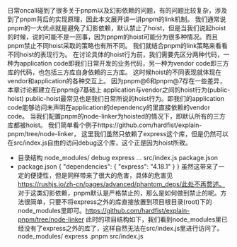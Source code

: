 日常oncall碰到了很多关于pnpm以及幻影依赖的问题，有的问题比较复杂，涉及到了pnpm背后的实现原理，因此本文展开讲一讲pnpm的link机制。
我们通常说pnpm的一大优点就是避免了幻影依赖，默认禁止了hoist，但是当我们说起hoist的时候，说的可能不是一回事，因为pnpm的hoist可能分为很多种情况。而且pnpm禁止不同hoist采取的策略也有所不同。
我们就结合pnpm的link策略来看看不同hoist的表现行为。
在讨论具体的hoist行为前，我们需要先区分两种代码，一种为application code即我们日常开发的业务代码，另一种为vendor code即三方库的代码，也包括三方库自身依赖的三方库。
这时候hoist的不同表现就体现在vendor和application的各种交互上。
因为pnpm@6和pnpm@7存在一些差异，本章讨论都建立在pnpm@7基础上
application与vendor之间的hoist行为(public-hoist)
public-hoist最常见也是我们日常所说的hoist行为。即我们的application code能够访问未声明在application的dependency的里直接依赖的vendor code。
当我们配置pnpm的node-linker为hoisted的情况下，即默认所有的三方库都被hoist。
我们简单看个例子https://github.com/hardfist/explain-pnpm/tree/node-linker， 这里我们虽然只依赖了express这个库，但是仍然可以在src/index.js自由的访问debug这个库，这个正是因为hoist所致。
- 目录结构
node_modules/
  debug
  express
  ...
 src/index.js
 package.json
- package.json
{
  "dependencies": {
    "express": "4.18.1"
  }
}
虽然这带来了一定的便捷性，但是同样带来了很大的危害，具体的危害见 https://rushjs.io/zh-cn/pages/advanced/phantom_deps/此处不再赘述。
对于这类幻影依赖，pnpm默认是严格禁止的，那么是如何做到禁止的呢。方法很简单，只要不将express之外的库直接放置到项目根目录(root)下的node_modules里即可。https://github.com/hardfist/explain-pnpm/tree/node-linker
此时的项目结构如下，我们看到node_modules里已经没有了express之外的库了，这样自然无法在src/index.js里进行访问了。
node_modules/
   express
   .pnpm
src/index.js